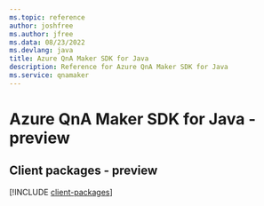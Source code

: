 ```yaml
---
ms.topic: reference
author: joshfree
ms.author: jfree
ms.data: 08/23/2022
ms.devlang: java
title: Azure QnA Maker SDK for Java
description: Reference for Azure QnA Maker SDK for Java
ms.service: qnamaker
---
```

# Azure QnA Maker SDK for Java - preview

## Client packages - preview
[!INCLUDE [client-packages](qna-maker-client-index.md)]